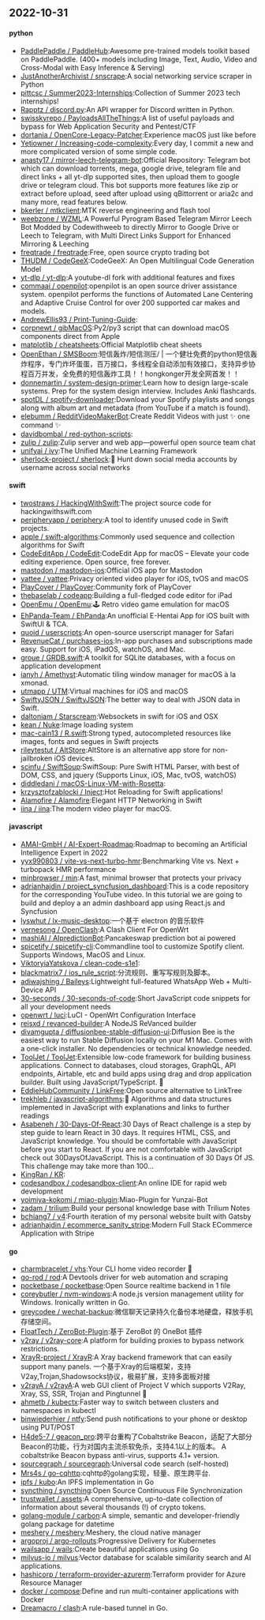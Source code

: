 ## 2022-10-31

#### python
* [PaddlePaddle / PaddleHub](https://github.com/PaddlePaddle/PaddleHub):Awesome pre-trained models toolkit based on PaddlePaddle. (400+ models including Image, Text, Audio, Video and Cross-Modal with Easy Inference & Serving)
* [JustAnotherArchivist / snscrape](https://github.com/JustAnotherArchivist/snscrape):A social networking service scraper in Python
* [pittcsc / Summer2023-Internships](https://github.com/pittcsc/Summer2023-Internships):Collection of Summer 2023 tech internships!
* [Rapptz / discord.py](https://github.com/Rapptz/discord.py):An API wrapper for Discord written in Python.
* [swisskyrepo / PayloadsAllTheThings](https://github.com/swisskyrepo/PayloadsAllTheThings):A list of useful payloads and bypass for Web Application Security and Pentest/CTF
* [dortania / OpenCore-Legacy-Patcher](https://github.com/dortania/OpenCore-Legacy-Patcher):Experience macOS just like before
* [Yetiowner / Increasing-code-complexity](https://github.com/Yetiowner/Increasing-code-complexity):Every day, I commit a new and more complicated version of some simple code.
* [anasty17 / mirror-leech-telegram-bot](https://github.com/anasty17/mirror-leech-telegram-bot):Official Repository: Telegram bot which can download torrents, mega, google drive, telegram file and direct links + all yt-dlp supported sites, then upload them to google drive or telegram cloud. This bot supports more features like zip or extract before upload, seed after upload using qBittorrent or aria2c and many more, read features below.
* [bkerler / mtkclient](https://github.com/bkerler/mtkclient):MTK reverse engineering and flash tool
* [weebzone / WZML](https://github.com/weebzone/WZML):A Powerful Pyrogram Based Telegram Mirror Leech Bot Modded by Codewithweeb to directly Mirror to Google Drive or Leech to Telegram, with Multi Direct Links Support for Enhanced Mirroring & Leeching
* [freqtrade / freqtrade](https://github.com/freqtrade/freqtrade):Free, open source crypto trading bot
* [THUDM / CodeGeeX](https://github.com/THUDM/CodeGeeX):CodeGeeX: An Open Multilingual Code Generation Model
* [yt-dlp / yt-dlp](https://github.com/yt-dlp/yt-dlp):A youtube-dl fork with additional features and fixes
* [commaai / openpilot](https://github.com/commaai/openpilot):openpilot is an open source driver assistance system. openpilot performs the functions of Automated Lane Centering and Adaptive Cruise Control for over 200 supported car makes and models.
* [AndrewEllis93 / Print-Tuning-Guide](https://github.com/AndrewEllis93/Print-Tuning-Guide):
* [corpnewt / gibMacOS](https://github.com/corpnewt/gibMacOS):Py2/py3 script that can download macOS components direct from Apple
* [matplotlib / cheatsheets](https://github.com/matplotlib/cheatsheets):Official Matplotlib cheat sheets
* [OpenEthan / SMSBoom](https://github.com/OpenEthan/SMSBoom):短信轰炸/短信测压/ | 一个健壮免费的python短信轰炸程序，专门炸坏蛋蛋，百万接口，多线程全自动添加有效接口，支持异步协程百万并发，全免费的短信轰炸工具！！hongkonger开发全网首发！！
* [donnemartin / system-design-primer](https://github.com/donnemartin/system-design-primer):Learn how to design large-scale systems. Prep for the system design interview. Includes Anki flashcards.
* [spotDL / spotify-downloader](https://github.com/spotDL/spotify-downloader):Download your Spotify playlists and songs along with album art and metadata (from YouTube if a match is found).
* [elebumm / RedditVideoMakerBot](https://github.com/elebumm/RedditVideoMakerBot):Create Reddit Videos with just
✨
one command
✨
* [davidbombal / red-python-scripts](https://github.com/davidbombal/red-python-scripts):
* [zulip / zulip](https://github.com/zulip/zulip):Zulip server and web app—powerful open source team chat
* [unifyai / ivy](https://github.com/unifyai/ivy):The Unified Machine Learning Framework
* [sherlock-project / sherlock](https://github.com/sherlock-project/sherlock):🔎
Hunt down social media accounts by username across social networks

#### swift
* [twostraws / HackingWithSwift](https://github.com/twostraws/HackingWithSwift):The project source code for hackingwithswift.com
* [peripheryapp / periphery](https://github.com/peripheryapp/periphery):A tool to identify unused code in Swift projects.
* [apple / swift-algorithms](https://github.com/apple/swift-algorithms):Commonly used sequence and collection algorithms for Swift
* [CodeEditApp / CodeEdit](https://github.com/CodeEditApp/CodeEdit):CodeEdit App for macOS – Elevate your code editing experience. Open source, free forever.
* [mastodon / mastodon-ios](https://github.com/mastodon/mastodon-ios):Official iOS app for Mastodon
* [yattee / yattee](https://github.com/yattee/yattee):Privacy oriented video player for iOS, tvOS and macOS
* [PlayCover / PlayCover](https://github.com/PlayCover/PlayCover):Community fork of PlayCover
* [thebaselab / codeapp](https://github.com/thebaselab/codeapp):Building a full-fledged code editor for iPad
* [OpenEmu / OpenEmu](https://github.com/OpenEmu/OpenEmu):🕹
Retro video game emulation for macOS
* [EhPanda-Team / EhPanda](https://github.com/EhPanda-Team/EhPanda):An unofficial E-Hentai App for iOS built with SwiftUI & TCA.
* [quoid / userscripts](https://github.com/quoid/userscripts):An open-source userscript manager for Safari
* [RevenueCat / purchases-ios](https://github.com/RevenueCat/purchases-ios):In-app purchases and subscriptions made easy. Support for iOS, iPadOS, watchOS, and Mac.
* [groue / GRDB.swift](https://github.com/groue/GRDB.swift):A toolkit for SQLite databases, with a focus on application development
* [ianyh / Amethyst](https://github.com/ianyh/Amethyst):Automatic tiling window manager for macOS à la xmonad.
* [utmapp / UTM](https://github.com/utmapp/UTM):Virtual machines for iOS and macOS
* [SwiftyJSON / SwiftyJSON](https://github.com/SwiftyJSON/SwiftyJSON):The better way to deal with JSON data in Swift.
* [daltoniam / Starscream](https://github.com/daltoniam/Starscream):Websockets in swift for iOS and OSX
* [kean / Nuke](https://github.com/kean/Nuke):Image loading system
* [mac-cain13 / R.swift](https://github.com/mac-cain13/R.swift):Strong typed, autocompleted resources like images, fonts and segues in Swift projects
* [rileytestut / AltStore](https://github.com/rileytestut/AltStore):AltStore is an alternative app store for non-jailbroken iOS devices.
* [scinfu / SwiftSoup](https://github.com/scinfu/SwiftSoup):SwiftSoup: Pure Swift HTML Parser, with best of DOM, CSS, and jquery (Supports Linux, iOS, Mac, tvOS, watchOS)
* [diddledani / macOS-Linux-VM-with-Rosetta](https://github.com/diddledani/macOS-Linux-VM-with-Rosetta):
* [krzysztofzablocki / Inject](https://github.com/krzysztofzablocki/Inject):Hot Reloading for Swift applications!
* [Alamofire / Alamofire](https://github.com/Alamofire/Alamofire):Elegant HTTP Networking in Swift
* [iina / iina](https://github.com/iina/iina):The modern video player for macOS.

#### javascript
* [AMAI-GmbH / AI-Expert-Roadmap](https://github.com/AMAI-GmbH/AI-Expert-Roadmap):Roadmap to becoming an Artificial Intelligence Expert in 2022
* [yyx990803 / vite-vs-next-turbo-hmr](https://github.com/yyx990803/vite-vs-next-turbo-hmr):Benchmarking Vite vs. Next + turbopack HMR performance
* [minbrowser / min](https://github.com/minbrowser/min):A fast, minimal browser that protects your privacy
* [adrianhajdin / project_syncfusion_dashboard](https://github.com/adrianhajdin/project_syncfusion_dashboard):This is a code repository for the corresponding YouTube video. In this tutorial we are going to build and deploy a an admin dashboard app using React.js and Syncfusion
* [lyswhut / lx-music-desktop](https://github.com/lyswhut/lx-music-desktop):一个基于 electron 的音乐软件
* [vernesong / OpenClash](https://github.com/vernesong/OpenClash):A Clash Client For OpenWrt
* [mashiAl / AIpredictionBot](https://github.com/mashiAl/AIpredictionBot):Pancakeswap prediction bot ai powered
* [spicetify / spicetify-cli](https://github.com/spicetify/spicetify-cli):Commandline tool to customize Spotify client. Supports Windows, MacOS and Linux.
* [ViktoryiaYatskova / clean-code-s1e1](https://github.com/ViktoryiaYatskova/clean-code-s1e1):
* [blackmatrix7 / ios_rule_script](https://github.com/blackmatrix7/ios_rule_script):分流规则、重写写规则及脚本。
* [adiwajshing / Baileys](https://github.com/adiwajshing/Baileys):Lightweight full-featured WhatsApp Web + Multi-Device API
* [30-seconds / 30-seconds-of-code](https://github.com/30-seconds/30-seconds-of-code):Short JavaScript code snippets for all your development needs
* [openwrt / luci](https://github.com/openwrt/luci):LuCI - OpenWrt Configuration Interface
* [reisxd / revanced-builder](https://github.com/reisxd/revanced-builder):A NodeJS ReVanced builder
* [divamgupta / diffusionbee-stable-diffusion-ui](https://github.com/divamgupta/diffusionbee-stable-diffusion-ui):Diffusion Bee is the easiest way to run Stable Diffusion locally on your M1 Mac. Comes with a one-click installer. No dependencies or technical knowledge needed.
* [ToolJet / ToolJet](https://github.com/ToolJet/ToolJet):Extensible low-code framework for building business applications. Connect to databases, cloud storages, GraphQL, API endpoints, Airtable, etc and build apps using drag and drop application builder. Built using JavaScript/TypeScript.
🚀
* [EddieHubCommunity / LinkFree](https://github.com/EddieHubCommunity/LinkFree):Open source alternative to LinkTree
* [trekhleb / javascript-algorithms](https://github.com/trekhleb/javascript-algorithms):📝
Algorithms and data structures implemented in JavaScript with explanations and links to further readings
* [Asabeneh / 30-Days-Of-React](https://github.com/Asabeneh/30-Days-Of-React):30 Days of React challenge is a step by step guide to learn React in 30 days. It requires HTML, CSS, and JavaScript knowledge. You should be comfortable with JavaScript before you start to React. If you are not comfortable with JavaScript check out 30DaysOfJavaScript. This is a continuation of 30 Days Of JS. This challenge may take more than 100…
* [KingRan / KR](https://github.com/KingRan/KR):
* [codesandbox / codesandbox-client](https://github.com/codesandbox/codesandbox-client):An online IDE for rapid web development
* [yoimiya-kokomi / miao-plugin](https://github.com/yoimiya-kokomi/miao-plugin):Miao-Plugin for Yunzai-Bot
* [zadam / trilium](https://github.com/zadam/trilium):Build your personal knowledge base with Trilium Notes
* [bchiang7 / v4](https://github.com/bchiang7/v4):Fourth iteration of my personal website built with Gatsby
* [adrianhajdin / ecommerce_sanity_stripe](https://github.com/adrianhajdin/ecommerce_sanity_stripe):Modern Full Stack ECommerce Application with Stripe

#### go
* [charmbracelet / vhs](https://github.com/charmbracelet/vhs):Your CLI home video recorder
📼
* [go-rod / rod](https://github.com/go-rod/rod):A Devtools driver for web automation and scraping
* [pocketbase / pocketbase](https://github.com/pocketbase/pocketbase):Open Source realtime backend in 1 file
* [coreybutler / nvm-windows](https://github.com/coreybutler/nvm-windows):A node.js version management utility for Windows. Ironically written in Go.
* [greycodee / wechat-backup](https://github.com/greycodee/wechat-backup):微信聊天记录持久化备份本地硬盘，释放手机存储空间。
* [FloatTech / ZeroBot-Plugin](https://github.com/FloatTech/ZeroBot-Plugin):基于 ZeroBot 的 OneBot 插件
* [v2ray / v2ray-core](https://github.com/v2ray/v2ray-core):A platform for building proxies to bypass network restrictions.
* [XrayR-project / XrayR](https://github.com/XrayR-project/XrayR):A Xray backend framework that can easily support many panels. 一个基于Xray的后端框架，支持V2ay,Trojan,Shadowsocks协议，极易扩展，支持多面板对接
* [v2rayA / v2rayA](https://github.com/v2rayA/v2rayA):A web GUI client of Project V which supports V2Ray, Xray, SS, SSR, Trojan and Pingtunnel
🚀
* [ahmetb / kubectx](https://github.com/ahmetb/kubectx):Faster way to switch between clusters and namespaces in kubectl
* [binwiederhier / ntfy](https://github.com/binwiederhier/ntfy):Send push notifications to your phone or desktop using PUT/POST
* [H4de5-7 / geacon_pro](https://github.com/H4de5-7/geacon_pro):跨平台重构了Cobaltstrike Beacon，适配了大部分Beacon的功能，行为对国内主流杀软免杀，支持4.1以上的版本。 A cobaltstrike Beacon bypass anti-virus, supports 4.1+ version.
* [sourcegraph / sourcegraph](https://github.com/sourcegraph/sourcegraph):Universal code search (self-hosted)
* [Mrs4s / go-cqhttp](https://github.com/Mrs4s/go-cqhttp):cqhttp的golang实现，轻量、原生跨平台.
* [ipfs / kubo](https://github.com/ipfs/kubo):An IPFS implementation in Go
* [syncthing / syncthing](https://github.com/syncthing/syncthing):Open Source Continuous File Synchronization
* [trustwallet / assets](https://github.com/trustwallet/assets):A comprehensive, up-to-date collection of information about several thousands (!) of crypto tokens.
* [golang-module / carbon](https://github.com/golang-module/carbon):A simple, semantic and developer-friendly golang package for datetime
* [meshery / meshery](https://github.com/meshery/meshery):Meshery, the cloud native manager
* [argoproj / argo-rollouts](https://github.com/argoproj/argo-rollouts):Progressive Delivery for Kubernetes
* [wailsapp / wails](https://github.com/wailsapp/wails):Create beautiful applications using Go
* [milvus-io / milvus](https://github.com/milvus-io/milvus):Vector database for scalable similarity search and AI applications.
* [hashicorp / terraform-provider-azurerm](https://github.com/hashicorp/terraform-provider-azurerm):Terraform provider for Azure Resource Manager
* [docker / compose](https://github.com/docker/compose):Define and run multi-container applications with Docker
* [Dreamacro / clash](https://github.com/Dreamacro/clash):A rule-based tunnel in Go.
